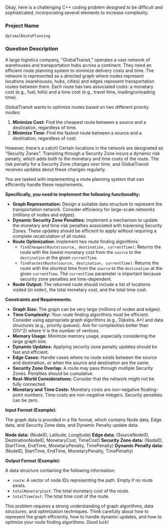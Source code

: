 Okay, here is a challenging C++ coding problem designed to be difficult and sophisticated, incorporating several elements to increase complexity.

### Project Name

`OptimalRoutePlanning`

### Question Description

A large logistics company, "GlobalTransit," operates a vast network of warehouses and transportation hubs across a continent. They need an efficient route planning system to minimize delivery costs and time. The network is represented as a directed graph where nodes represent locations (warehouses, hubs, cities) and edges represent transportation routes between them. Each route has two associated costs: a monetary cost (e.g., fuel, tolls) and a time cost (e.g., travel time, loading/unloading time).

GlobalTransit wants to optimize routes based on two different priority modes:

1.  **Minimize Cost:** Find the cheapest route between a source and a destination, regardless of time.
2.  **Minimize Time:** Find the fastest route between a source and a destination, regardless of cost.

However, there's a catch!  Certain locations in the network are designated as "Security Zones". Transiting through a Security Zone incurs a dynamic risk penalty, which adds both to the monetary and time costs of the route. The risk penalty for a Security Zone *changes over time*, and GlobalTransit receives updates about these changes regularly.

You are tasked with implementing a route planning system that can efficiently handle these requirements.

**Specifically, you need to implement the following functionality:**

*   **Graph Representation:** Design a suitable data structure to represent the transportation network.  Consider efficiency for large-scale networks (millions of nodes and edges).
*   **Dynamic Security Zone Penalties:** Implement a mechanism to update the monetary and time risk penalties associated with traversing Security Zones. These updates should be efficient to apply without requiring a complete recalculation of all routes.
*   **Route Optimization:** Implement two route finding algorithms:
    *   `findCheapestRoute(source, destination, currentTime)`: Returns the route with the lowest monetary cost from the `source` to the `destination` at the given `currentTime`.
    *   `findFastestRoute(source, destination, currentTime)`: Returns the route with the shortest time from the `source` to the `destination` at the given `currentTime`.
    The `currentTime` parameter is important because security zone penalties are time-dependent.
*   **Route Output:** The returned route should include a list of locations visited (in order), the total monetary cost, and the total time cost.

**Constraints and Requirements:**

*   **Graph Size:** The graph can be very large (millions of nodes and edges).
*   **Time Complexity:** Your route finding algorithms must be efficient.  Consider using appropriate graph algorithms (e.g., Dijkstra, A\*) and data structures (e.g., priority queues). Aim for complexities better than O(V^2) where V is the number of vertices.
*   **Memory Usage:** Minimize memory usage, especially considering the large graph size.
*   **Dynamic Updates:** Applying security zone penalty updates should be fast and efficient.
*   **Edge Cases:** Handle cases where no route exists between the source and destination, or when the source and destination are the same.
*   **Security Zone Overlap:** A route may pass through multiple Security Zones. Penalties should be cumulative.
*   **Real-World Considerations:** Consider that the network might not be fully connected.
*   **Monetary and Time Costs:** Monetary costs are non-negative floating-point numbers. Time costs are non-negative integers. Security penalties can be zero.

**Input Format (Example):**

The graph data is provided in a file format, which contains Node data, Edge data, and Security Zone data, and Dynamic Penalty update data.

**Node data:** (NodeID, Latitude, Longitude)
**Edge data:** (SourceNodeID, DestinationNodeID, MonetaryCost, TimeCost)
**Security Zone data:** (NodeID, StartTime, EndTime, MonetaryPenalty, TimePenalty)
**Dynamic Penalty data:** (NodeID, StartTime, EndTime, MonetaryPenalty, TimePenalty)

**Output Format (Example):**

A data structure containing the following information:

*   `route`: A vector of node IDs representing the path. Empty if no route exists.
*   `totalMonetaryCost`: The total monetary cost of the route.
*   `totalTimeCost`: The total time cost of the route.

This problem requires a strong understanding of graph algorithms, data structures, and optimization techniques.  Think carefully about how to represent the graph efficiently, how to handle dynamic updates, and how to optimize your route finding algorithms. Good luck!
